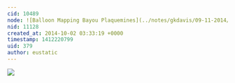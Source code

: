 ```yaml
---
cid: 10489
node: ![Balloon Mapping Bayou Plaquemines](../notes/gkdavis/09-11-2014/balloon-mapping-bayou-plaquemines)
nid: 11128
created_at: 2014-10-02 03:33:19 +0000
timestamp: 1412220799
uid: 379
author: eustatic
---
```


<img src="https://mapknitter.org/warps/bayou-plaquemines/bayou-plaquemines.jpg">